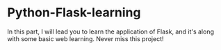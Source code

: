 # Python-Flask-learning
In this part, I will lead you to learn the application of Flask, and it's along with some basic web learning. Never miss this project!
